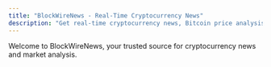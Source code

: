 ```yaml
---
title: "BlockWireNews - Real-Time Cryptocurrency News"
description: "Get real-time cryptocurrency news, Bitcoin price analysis, Ethereum updates, DeFi insights, and NFT market trends."
---
```


Welcome to BlockWireNews, your trusted source for cryptocurrency news and market analysis.